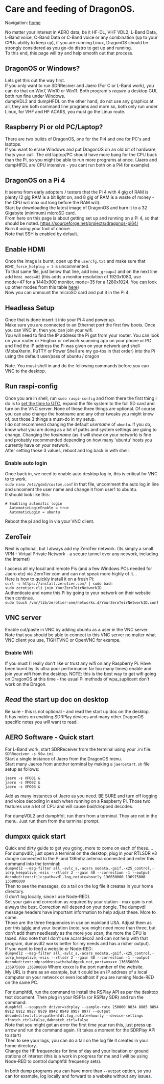 # Care and feeding of DragonOS.   
   
Navigation: [home](README.md)  

No matter your interest in AERO data, be it HF-DL, VHF VDL2, L-Band Data, L-Band voice, C-Band Data or C-Band voice or any combination (up to your CPUs ability to keep up), if you are running Linux, DragonOS should be strongly considered as you go-do distro to get up and running.  
To this end, this page will try and help smooth out that process.   
## DragonOS or Windows?   
Lets get this out the way first.  
If you only want to run SDRReciver and Jaero (For C or L-Band work), you can do that on Win7, Win10 or Win11. Both program's _require_ a desktop GUI, both run fine under Windows.  
dumpVDL2 and dumpHFDL on the other hand, do not use any graphics at all, they are both command line programs and more so, both only run under Linux, for VHF and HF ACARS, you must go the Linux route.    
## Raspberry Pi or old PC/Laptop?  
There are two builds of DragonOS, one for the Pi4 and one for PC's and laptops.   
If you want to erase Windows and put DragonOS on an old bit of hardware, thats your call. The old laptop/PC should have more bang for the CPU buck than the Pi, so you might be able to run more programs at once. (Jaero and dumpHFDL are CPU intensive - you cant run both on a Pi4 for example).    
## DragonOS on a Pi 4   
It seems from early adopters / testers that the Pi 4 with 4 gig of RAM is plenty (2 gig RAM is a bit light on, and 8 gig of RAM is a waste of money - the CPU will max out long before the RAM will).   
Start by downloading the latest image of DragonOS and burn it to a 32 Gigabyte (minimum) microSD card.  
From here on this page is about getting set up and running on a Pi 4, so that should be noted.
<https://sourceforge.net/projects/dragonos-pi64/>   
Burn it using your tool of choice.   
Note that SSH is enabled by default.
## Enable HDMI
Once the image is burnt, open up the `usercfg.txt` and make sure that `HDMI_force_hotplug = 1` is uncommented.   
To that same file, just below that line, add `hdmi_group=2` and on the next line add `hdmi_mode=82` (this adds a monitor resolution of 1920x1080, use mode=47 for a 1440x900 monitor, mode=35 for a 1280x1024. You can look up other modes from this table [here](https://www.raspberrypi.com/documentation/computers/config_txt.html#:~:text=These%20values%20are%20valid%20if%20hdmi_group%3D2%20(DMT)%3A))  
Now you can unmount the microSD card and put it in the Pi 4.   
## Headless Setup
Once that is done insert it into your Pi 4 and power up.   
Make sure you are connected to an Ethernet port the first few boots. Once you can VNC in, then you can join your wifi.   
You will need to find the IP address the Pi got from your router. You can look on your router or Fingbox or network scanning app on your phone or PC and find the IP address the Pi was given on your network and shell (MobaXterm, PuTTY or Power Shell are my go-tos in that order) into the Pi using the default user/pass of ubuntu / dragon  

Note. You must shell in and do the following commands before you can VNC to the desktop.
## Run raspi-config

Once you are in shell, run `sudo raspi-config` and from there the first thing I do is to [set the time to UTC](raspberrypi.md), expand the file system to the full SD card and turn on the VNC server. None of these three things are optional. Of course you can also change the hostname and any other tweaks you might know of, but those 3 things a must-do in my setup.   
I _do not_ recommend changing the default *username* of `ubuntu`. If you do, know what you are doing as a lot of paths and system settings are going to change. Changing the *hostname* (as it will show on your network) is fine and probably recommended depending on how many 'ubuntu' hosts you currently have on your network.   
After setting those 3 values, reboot and log back in with shell.  
### Enable auto login    
Once back in, we need to enable auto desktop log in, this is critical for VNC to to work.    
`sudo nano /etc/gdm3/custom.conf` in that file, uncomment the auto log in line and uncoment the user name and change it from user1 to ubuntu.   
It should look like this:   
```
# Enabling automatic login
  AutomaticLoginEnable = true
  AutomaticLogin = ubuntu
  ```   
Reboot the pi and log in via your VNC client.
## ZeroTeir ##
Next is optional, but I always add my ZeroTeir network. (Its simply a small VPN - Virtual Private Network - a secure tunnel over any network, including the Internet)    

I access all my local and remote Pis (and a few Windows PCs needed for Jaero etc) via ZeroTier.com and can not speak more highly of it. .  
Here is how to quickly install it on a fresh Pi:  
`curl -s https://install.zerotier.com/ | sudo bash`  
`sudo zerotier-cli join YourZeroTeirNetworkID`  
Authenticate and name this Pi by going to your network on their website then continue.  
`sudo touch /var/lib/zerotier-one/networks.d/YourZeroTeirNetworkID.conf`    
   
## VNC server
Enable cut/paste in VNC by adding ubuntu as a user in the VNC server.   
Note that you should be able to connect to this VNC server no matter what VNC client you use, TIGHTVNC or OpenVNC for exampe.

### Enable Wifi
If you must (I really don't like or trust any wifi on any Raspberry Pi. Have been burnt by its ultra poor performance far too many times) enable and join your wifi from the desktop. NOTE: this is the best way to get wifi going on DragonOS at this time - the usual Pi methods of wpa_suplicent don't work on the Dragon.
    
## *Read* the start up doc on desktop   
Be sure - this is not optional - and read the start up doc on the desktop.   
It has notes on enabling SDRPlay devices and many other DragonOS specific notes you *will* want to read.
## AERO Software - Quick start    
For L-Band work, start SDRReceiver from the terminal using your .ini file.  
`SDRReceiver -s 98w.ini`  
Start a single instance of Jaero from the DragonOS menu.   
Start many Jaeros from another terminal by making a `jaerostart.sh` file setup as follows:   
```    
jaero -s VFO01 &   
jaero -s VFO02 &   
jaero -s VFO03 &   
```   
Add as many instances of Jaero as you need. BE SURE and turn off logging and voice decoding in each when running on a Raspberry Pi. Those two features use a lot of CPU and will cause bad/dropped decodes.   
    
For dumpVDL2 and dumphfdl, run them from a terminal. They are not in the menu. Just run them from the terminal prompt.   
## dumpxx quick start  
Quick and dirty guide to get you going, more to come on each of these....   
For dumpvdl2, just open a terminal on the desktop, plug in your RTLSDR v3 dongle connected to the Pi and 136mhz antenna connected and enter this command into the terminal:   
`dumpvdl2 --msg-filter all,-avlc_s,-acars_nodata,-gsif,-x25_control,-idrp_keepalive,-esis --rtlsdr 2 --gain 40 --correction -1 --output decoded:text:file:path=vdl.log,rotate=hourly 136650000 136975000 136800000`   
Then to see the messages, do a tail on the log file it creates in your home directory.   
(I don't log locally, since I use Node-RED).   
Set your gain and correction as required by your station - max gain is not always the best. Correction will depend on your dongle. The dumpvdl message headers have important information to help adjust these. More to come.   
Those are the three frequencies in use on mainland USA. Adjust them as per this [table](https://app.airframes.io/about#:~:text=you%20receive%20traffic.-,VDL%20(VHF%20Data%20Link),-We%20currently%20support) and your location (note, you might need more than three, but don't add them needlessly as the more you scan, the more the CPU is taxed. Also note that I don't use acarsdeco2 and can not help with that program, dumpvdl2 works better for my needs and has a richer output).   
If you want to feed a website or Node-RED:   
`dumpvdl2 --msg-filter all,-avlc_s,-acars_nodata,-gsif,-x25_control,-idrp_keepalive,-esis --rtlsdr 2 --gain 40 --correction -1 --output decoded:text:udp:address=thebaldgeek.net,port=xxxxx 136650000 136975000 136800000`
Where xxxxx is the port number of the website.   
My URL is there as an example, but it could be an IP address of a local computer on your network or even localhost if you are running Node-RED on the same PC.

For dumphfdl, run the command to install the RSPlay API as per the desktop text document. Then plug in your RSP1a (or RSPlay SDR) and run the command:   
`dumphfdl --soapysdr driver=sdrplay --sample-rate 250000 8834 8885 8894 8912 8912 8927 8939 8942 8948 8957 8977 --output decoded:text:file:path=hfdl.log,rotate=hourly --device-settings rfnotch_ctrl=false,dabnotch_ctrl=false`   
Note that you might get an error the first time your run this, just press up arrow and run the command again. (It takes a moment for the SDRPlay API to start)   
Then to see your logs, you can do a tail on the log file it creates in your home directory.   
Change the HF frequencies for time of day and your location or ground stations of interest (this is a work in progress for me and I will be using Node-RED to control dumphfdl frequency sets).   

In both dump programs you can have more than `--output` option, so you can for example, log locally and forward to a website without any issues.